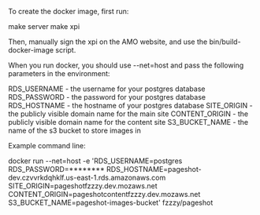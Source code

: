To create the docker image, first run:

  make server
  make xpi

Then, manually sign the xpi on the AMO website, and use the bin/build-docker-image script.

When you run docker, you should use --net=host and pass the following parameters in the environment:

  RDS_USERNAME - the username for your postgres database
  RDS_PASSWORD - the password for your postgres database
  RDS_HOSTNAME - the hostname of your postgres database
  SITE_ORIGIN - the publicly visible domain name for the main site
  CONTENT_ORIGIN - the publicly visible domain name for the content site
  S3_BUCKET_NAME - the name of the s3 bucket to store images in

Example command line:

  docker run --net=host -e 'RDS_USERNAME=postgres RDS_PASSWORD=******** RDS_HOSTNAME=pageshot-dev.czvvrkdqhklf.us-east-1.rds.amazonaws.com SITE_ORIGIN=pageshotfzzzy.dev.mozaws.net CONTENT_ORIGIN=pageshotcontentfzzzy.dev.mozaws.net S3_BUCKET_NAME=pageshot-images-bucket' fzzzy/pageshot
